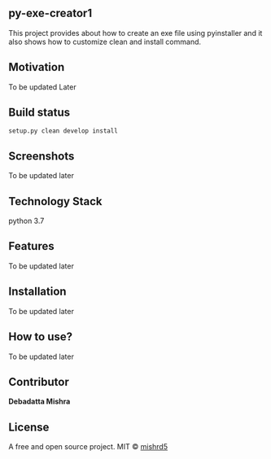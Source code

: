## py-exe-creator1
This project provides about how to create an exe file using pyinstaller
and it also shows how to customize clean and install command.

## Motivation
To be updated Later

## Build status
	setup.py clean develop install

## Screenshots
To be updated later

## Technology Stack
python 3.7

## Features
To be updated later

## Installation
To be updated later

## How to use?
To be updated later

## Contributor

**Debadatta Mishra**

## License
A free and open source project.
MIT © [mishrd5]()
